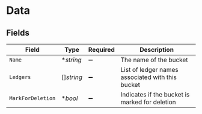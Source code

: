 # Data


## Fields

| Field                                            | Type                                             | Required                                         | Description                                      |
| ------------------------------------------------ | ------------------------------------------------ | ------------------------------------------------ | ------------------------------------------------ |
| `Name`                                           | **string*                                        | :heavy_minus_sign:                               | The name of the bucket                           |
| `Ledgers`                                        | []*string*                                       | :heavy_minus_sign:                               | List of ledger names associated with this bucket |
| `MarkForDeletion`                                | **bool*                                          | :heavy_minus_sign:                               | Indicates if the bucket is marked for deletion   |
